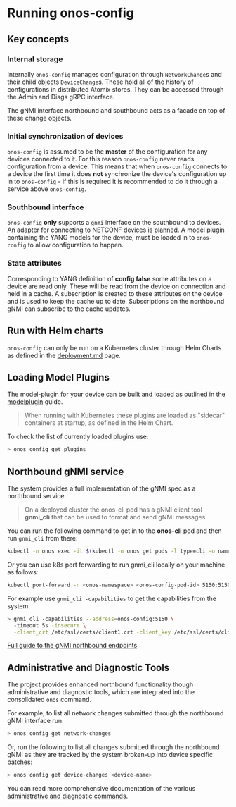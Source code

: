 # Running onos-config 

## Key concepts
### Internal storage
Internally `onos-config` manages configuration through `NetworkChange`s and their
child objects `DeviceChange`s. These hold all of the history of configurations
in distributed Atomix stores. They can be accessed through the Admin and Diags gRPC interface.

The gNMI interface northbound and southbound acts as a facade on top of these change objects.

### Initial synchronization of devices
`onos-config` is assumed to be the **master** of the configuration for any devices
connected to it. For this reason `onos-config` never reads configuration from a
device. This means that when `onos-config` connects to a device the first time
it does **not** synchronize the device's configuration up in to `onos-config` - if
this is required it is recommended to do it through a service above `onos-config`.

### Southbound interface
`onos-config` **only** supports a `gnmi` interface on the southbound to devices.
An adapter for connecting to NETCONF devices is [planned](https://github.com/onosproject/gnmi-netconf-adapter).
A model plugin containing the YANG models for the device, must be loaded in to
`onos-config` to allow configuration to happen.

### State attributes
Corresponding to YANG definition of **config false** some attributes on a device
are read only. These will be read from the device on connection and held in a cache.
A subscription is created to these attributes on the device and is used to keep
the cache up to date. Subscriptions on the northbound gNMI can subscribe to the
cache updates. 

## Run with Helm charts
`onos-config` can only be run on a Kubernetes cluster through Helm Charts
as defined in the [deployment.md](deployment.md) page.

## Loading Model Plugins 
The model-plugin for your device can be built and loaded as outlined in the [modelplugin](modelplugin.md) guide.
> When running with Kubernetes these plugins are loaded as "sidecar" containers
at startup, as defined in the Helm Chart.

To check the list of currently loaded plugins use:
```bash
> onos config get plugins
```

## Northbound gNMI service
The system provides a full implementation of the gNMI spec as a northbound service.

> On a deployed cluster the onos-cli pod has a gNMI client tool **gnmi_cli**
> that can be used to format and send gNMI messages.

You can run the following command to get in to the **onos-cli** pod and then run
`gnmi_cli` from there:

```bash
kubectl -n onos exec -it $(kubectl -n onos get pods -l type=cli -o name) -- /bin/sh
```

Or you can use k8s port forwarding to run gnmi_cli locally on your machine as follows:

```bash
kubectl port-forward -n <onos-namespace> <onos-config-pod-id> 5150:5150
```

For example use `gnmi_cli -capabilities` to get the capabilities from the system.

```bash
> gnmi_cli -capabilities --address=onos-config:5150 \ 
  -timeout 5s -insecure \
  -client_crt /etc/ssl/certs/client1.crt -client_key /etc/ssl/certs/client1.key -ca_crt /etc/ssl/certs/onfca.crt
```
[Full guide to the gNMI northbound endpoints](gnmi.md)

## Administrative and Diagnostic Tools
The project provides enhanced northbound functionality though administrative and 
diagnostic tools, which are integrated into the consolidated `onos` command.

For example, to list all network changes submitted through the northbound gNMI interface run:
```bash
> onos config get network-changes
```

Or, run the following to list all changes submitted through the northbound gNMI 
as they are tracked by the system broken-up into device specific batches:
```bash
> onos config get device-changes <device-name>
```

You can read more comprehensive documentation of the various 
[administrative and diagnostic commands](cli.md).
